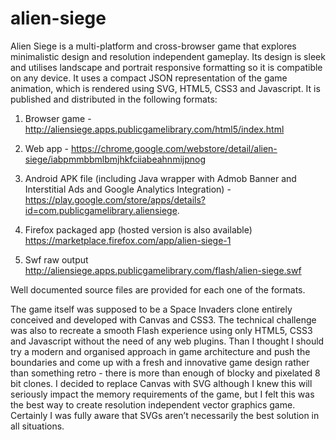alien-siege
==========

Alien Siege is a multi-platform and cross-browser game that explores minimalistic design and resolution independent gameplay. Its design is sleek and utilises landscape and portrait responsive formatting so it is compatible on any device. It uses a compact JSON representation of the game animation, which is rendered using SVG, HTML5, CSS3 and Javascript. It is published and distributed in the following formats:

1. Browser game - http://aliensiege.apps.publicgamelibrary.com/html5/index.html

2. Web app - https://chrome.google.com/webstore/detail/alien-siege/iabpmmbbmlbmjhkfciiabeahnmijpnog

3. Android APK file (including Java wrapper with Admob Banner and Interstitial Ads and Google Analytics Integration) - https://play.google.com/store/apps/details?id=com.publicgamelibrary.aliensiege. 

4. Firefox packaged app (hosted version is also available) https://marketplace.firefox.com/app/alien-siege-1

5. Swf raw output http://aliensiege.apps.publicgamelibrary.com/flash/alien-siege.swf

Well documented source files are provided for each one of the formats.

The game itself was supposed to be a Space Invaders clone entirely conceived and developed with Canvas and CSS3. The technical challenge was also to recreate a smooth Flash experience using only HTML5, CSS3 and Javascript without the need of any web plugins. Than I thought I should try a modern and organised approach in game architecture and push the boundaries and come up with a fresh and innovative game design rather than something retro - there is more than enough of blocky and pixelated 8 bit clones. I decided to replace Canvas with SVG although I knew this will seriously impact the memory requirements of the game, but I felt this was the best way to create resolution independent vector graphics game. Certainly I was fully aware that SVGs aren’t necessarily the best solution in all situations.
